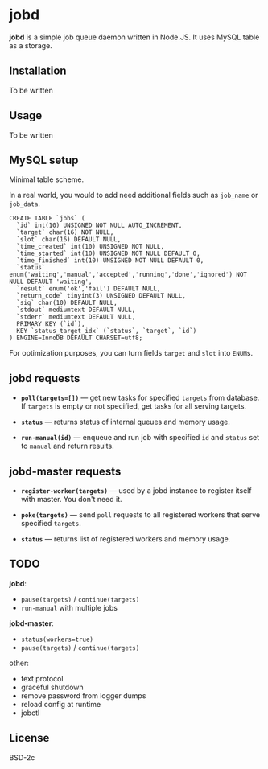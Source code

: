 # jobd

**jobd** is a simple job queue daemon written in Node.JS. It uses MySQL table as
a storage.


## Installation

To be written


## Usage

To be written


## MySQL setup

Minimal table scheme.

In a real world, you would to add need additional fields such as `job_name` or
`job_data`. 

```
CREATE TABLE `jobs` (
  `id` int(10) UNSIGNED NOT NULL AUTO_INCREMENT,
  `target` char(16) NOT NULL,
  `slot` char(16) DEFAULT NULL,
  `time_created` int(10) UNSIGNED NOT NULL,
  `time_started` int(10) UNSIGNED NOT NULL DEFAULT 0,
  `time_finished` int(10) UNSIGNED NOT NULL DEFAULT 0,
  `status` enum('waiting','manual','accepted','running','done','ignored') NOT NULL DEFAULT 'waiting',
  `result` enum('ok','fail') DEFAULT NULL,
  `return_code` tinyint(3) UNSIGNED DEFAULT NULL,
  `sig` char(10) DEFAULT NULL,
  `stdout` mediumtext DEFAULT NULL,
  `stderr` mediumtext DEFAULT NULL,
  PRIMARY KEY (`id`),
  KEY `status_target_idx` (`status`, `target`, `id`)
) ENGINE=InnoDB DEFAULT CHARSET=utf8;
```

For optimization purposes, you can turn fields `target` and `slot` into `ENUM`s.


## jobd requests

* **`poll(targets=[])`** — get new tasks for specified `targets` from database.
  If `targets` is empty or not specified, get tasks for all serving targets.
  
* **`status`** — returns status of internal queues and memory usage.

* **`run-manual(id)`** — enqueue and run job with specified `id` and `status` set to
  `manual` and return results. 
  

## jobd-master requests

* **`register-worker(targets)`** — used by a jobd instance to register itself
  with master. You don't need it.
  
* **`poke(targets)`** — send `poll` requests to all registered workers that serve
  specified `targets`.
  
* **`status`** — returns list of registered workers and memory usage.


## TODO

**jobd**:
- `pause(targets)` / `continue(targets)`
- `run-manual` with multiple jobs

**jobd-master**:
- `status(workers=true)`
- `pause(targets)` / `continue(targets)`

other:
- text protocol
- graceful shutdown
- remove password from logger dumps
- reload config at runtime
- jobctl


## License

BSD-2c